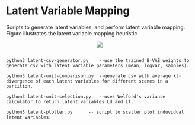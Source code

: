 # Latent Variable Mapping

Scripts to generate latent variables, and perform latent variable mapping. Figure illustrates the latent variable mapping heuristic

<p align="center">
   <img src="https://github.com/scope-lab-vu/Beta-VAE-OOD-Detector/blob/main/figures/latent-mapping.png" align="center" >
</p>

```

python3 latent-csv-generator.py    --use the trained B-VAE weights to generate csv with latent variable parameters (mean, logvar, samples).

python3 latent-unit-comparison.py  --generate csv with average kl-divergence of each latent variables for different scenes in a partition.

python3 latent-unit-selection.py   --uses Welford's variance calculator to return latent variables Ld and Lf.

python3 latent-plotter.py      -- script to scatter plot induvidual latent variables. 

```
